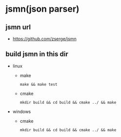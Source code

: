 # jsmn(json parser)

## jsmn url
* https://github.com/zserge/jsmn

## build jsmn in this dir
* linux
  * make
  
        make && make test
  * cmake
  
        mkdir build && cd build && cmake ../ && make
  
* windows
  * cmake
  
        mkdir build && cd build && cmake ../ && make
